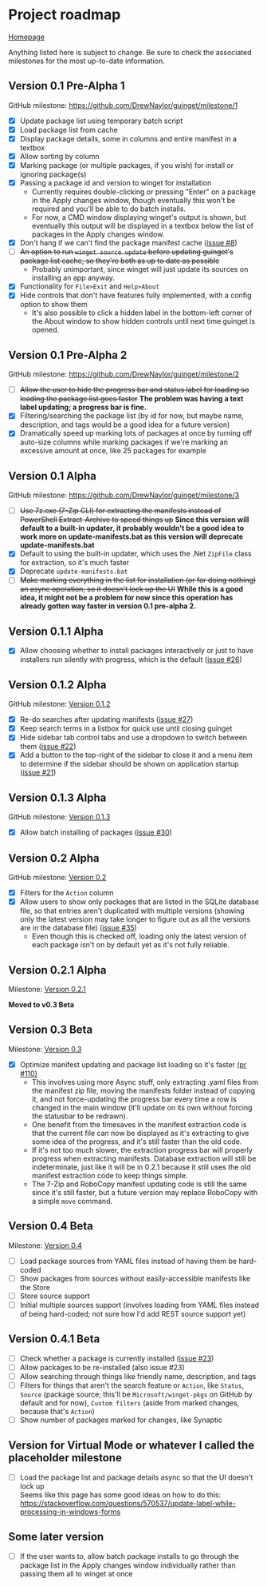 # Project roadmap

[Homepage](https://drew-naylor.com/guinget)

Anything listed here is subject to change. Be sure to check the associated milestones for the most up-to-date information.

## Version 0.1 Pre-Alpha 1

GitHub milestone:
https://github.com/DrewNaylor/guinget/milestone/1

- [X] Update package list using temporary batch script
- [X] Load package list from cache
- [X] Display package details, some in columns and entire manifest in a textbox
- [X] Allow sorting by column
- [X] Marking package (or multiple packages, if you wish) for install or ignoring package(s)
- [X] Passing a package id and version to winget for installation
  - Currently requires double-clicking or pressing "Enter" on a package in the Apply changes window, though eventually this won't be required and you'll be able to do batch installs.
  - For now, a CMD window displaying winget's output is shown, but eventually this output will be displayed in a textbox below the list of packages in the Apply changes window.
- [X] Don't hang if we can't find the package manifest cache ([issue #8](https://github.com/DrewNaylor/guinget/issues/8))
- [ ] ~~An option to run `winget source update` before updating guinget's package list cache, so they're both as up to date as possible~~
  - Probably unimportant, since winget will just update its sources on installing an app anyway.
- [X] Functionality for `File>Exit` and `Help>About`
- [X] Hide controls that don't have features fully implemented, with a config option to show them
  - It's also possible to click a hidden label in the bottom-left corner of the About window to show hidden controls until next time guinget is opened.

## Version 0.1 Pre-Alpha 2

GitHub milestone:
https://github.com/DrewNaylor/guinget/milestone/2

- [ ] ~~Allow the user to hide the progress bar and status label for loading so loading the package list goes faster~~ **The problem was having a text label updating; a progress bar is fine.**
- [X] Filtering/searching the package list (by id for now, but maybe name, description, and tags would be a good idea for a future version)
- [X] Dramatically speed up marking lots of packages at once by turning off auto-size columns while marking packages if we're marking an excessive amount at once, like 25 packages for example

## Version 0.1 Alpha

GitHub milestone:
https://github.com/DrewNaylor/guinget/milestone/3

- [ ] ~~Use 7z.exe (7-Zip CLI) for extracting the manifests instead of PowerShell Extract-Archive to speed things up~~ **Since this version will default to a built-in updater, it probably wouldn't be a good idea to work more on update-manifests.bat as this version will deprecate update-manifests.bat**
- [X] Default to using the built-in updater, which uses the .Net `ZipFile` class for extraction, so it's much faster
- [X] Deprecate `update-manifests.bat`
- [ ] ~~Make marking everything in the list for installation (or for doing nothing) an async operation, so it doesn't lock up the UI~~ **While this is a good idea, it might not be a problem for now since this operation has already gotten way faster in version 0.1 pre-alpha 2.**

## Version 0.1.1 Alpha

- [X] Allow choosing whether to install packages interactively or just to have installers run silently with progress, which is the default ([issue #26](https://github.com/DrewNaylor/guinget/issues/26))

## Version 0.1.2 Alpha

GitHub milestone: [Version 0.1.2](https://github.com/DrewNaylor/guinget/milestone/4)

- [X] Re-do searches after updating manifests ([issue #27](https://github.com/DrewNaylor/guinget/issues/27))
- [X] Keep search terms in a listbox for quick use until closing guinget
- [X] Hide sidebar tab control tabs and use a dropdown to switch between them ([issue #22](https://github.com/DrewNaylor/guinget/issues/22))
- [X] Add a button to the top-right of the sidebar to close it and a menu item to determine if the sidebar should be shown on application startup ([issue #21](https://github.com/DrewNaylor/guinget/issues/21))

## Version 0.1.3 Alpha

GitHub milestone: [Version 0.1.3](https://github.com/DrewNaylor/guinget/milestone/5)

- [X] Allow batch installing of packages ([issue #30](https://github.com/DrewNaylor/guinget/issues/30))

## Version 0.2 Alpha

GitHub milestone: [Version 0.2](https://github.com/DrewNaylor/guinget/milestone/6)

- [x] Filters for the `Action` column
- [x] Allow users to show only packages that are listed in the SQLite database file, so that entries aren't duplicated with multiple versions (showing only the latest version may take longer to figure out as all the versions are in the database file) ([issue #35](https://github.com/DrewNaylor/guinget/issues/35))
  - Even though this is checked off, loading only the latest version of each package isn't on by default yet as it's not fully reliable.

## Version 0.2.1 Alpha

Milestone: [Version 0.2.1](https://github.com/DrewNaylor/guinget/milestone/9)

**Moved to v0.3 Beta**

## Version 0.3 Beta

Milestone: [Version 0.3](https://github.com/DrewNaylor/guinget/milestone/8)

- [X] Optimize manifest updating and package list loading so it's faster [(pr #110)](https://github.com/DrewNaylor/guinget/pull/110)
  - This involves using more Async stuff, only extracting .yaml files from the manifest zip file, moving the manifests folder instead of copying it, and not force-updating the progress bar every time a row is changed in the main window (it'll update on its own without forcing the statusbar to be redrawn).
  - One benefit from the timesaves in the manifest extraction code is that the current file can now be displayed as it's extracting to give some idea of the progress, and it's still faster than the old code.
  - If it's not too much slower, the extraction progress bar will properly progress when extracting manifests. Database extraction will still be indeterminate, just like it will be in 0.2.1 because it still uses the old manifest extraction code to keep things simple.
  - The 7-Zip and RoboCopy manifest updating code is still the same since it's still faster, but a future version may replace RoboCopy with a simple `move` command.

## Version 0.4 Beta

Milestone: [Version 0.4](https://github.com/DrewNaylor/guinget/milestone/10)

- [ ] Load package sources from YAML files instead of having them be hard-coded
- [ ] Show packages from sources without easily-accessible manifests like the Store
- [ ] Store source support
- [ ] Initial multiple sources support (involves loading from YAML files instead of being hard-coded; not sure how I'd add REST source support yet)

## Version 0.4.1 Beta

- [ ] Check whether a package is currently installed ([issue #23](https://github.com/DrewNaylor/guinget/issues/23))
- [ ] Allow packages to be re-installed (also issue #23)
- [ ] Allow searching through things like friendly name, description, and tags
- [ ] Filters for things that aren't the search feature or `Action`, like `Status`, `Source` (package source; this'll be `Microsoft/winget-pkgs` on GitHub by default and for now), `Custom filters` (aside from marked changes, because that's `Action`)
- [ ] Show number of packages marked for changes, like Synaptic

## Version for Virtual Mode or whatever I called the placeholder milestone

- [ ] Load the package list and package details async so that the UI doesn't lock up
<br>Seems like this page has some good ideas on how to do this:
https://stackoverflow.com/questions/570537/update-label-while-processing-in-windows-forms

## Some later version

- [ ] If the user wants to, allow batch package installs to go through the package list in the Apply changes window individually rather than passing them all to winget at once
